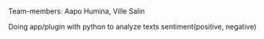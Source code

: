 # 
Team-members: Aapo Humina, Ville Salin

Doing app/plugin with python to analyze texts sentiment(positive, negative)

